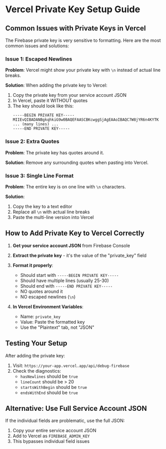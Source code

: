 # Vercel Private Key Setup Guide

## Common Issues with Private Keys in Vercel

The Firebase private key is very sensitive to formatting. Here are the most common issues and solutions:

### Issue 1: Escaped Newlines

**Problem**: Vercel might show your private key with `\n` instead of actual line breaks.

**Solution**: When adding the private key to Vercel:
1. Copy the private key from your service account JSON
2. In Vercel, paste it WITHOUT quotes
3. The key should look like this:
   ```
   -----BEGIN PRIVATE KEY-----
   MIIEvQIBADANBgkqhkiG9w0BAQEFAASCBKcwggSjAgEAAoIBAQC7W8jYR6n4KYTK
   ... (many lines) ...
   -----END PRIVATE KEY-----
   ```

### Issue 2: Extra Quotes

**Problem**: The private key has quotes around it.

**Solution**: Remove any surrounding quotes when pasting into Vercel.

### Issue 3: Single Line Format

**Problem**: The entire key is on one line with `\n` characters.

**Solution**: 
1. Copy the key to a text editor
2. Replace all `\n` with actual line breaks
3. Paste the multi-line version into Vercel

## How to Add Private Key to Vercel Correctly

1. **Get your service account JSON** from Firebase Console

2. **Extract the private key** - it's the value of the "private_key" field

3. **Format it properly**:
   - Should start with `-----BEGIN PRIVATE KEY-----`
   - Should have multiple lines (usually 25-30)
   - Should end with `-----END PRIVATE KEY-----`
   - NO quotes around it
   - NO escaped newlines (`\n`)

4. **In Vercel Environment Variables**:
   - Name: `private_key`
   - Value: Paste the formatted key
   - Use the "Plaintext" tab, not "JSON"

## Testing Your Setup

After adding the private key:

1. Visit: `https://your-app.vercel.app/api/debug-firebase`
2. Check the diagnostics:
   - `hasNewlines` should be `true`
   - `lineCount` should be > 20
   - `startsWithBegin` should be `true`
   - `endsWithEnd` should be `true`

## Alternative: Use Full Service Account JSON

If the individual fields are problematic, use the full JSON:

1. Copy your entire service account JSON
2. Add to Vercel as `FIREBASE_ADMIN_KEY`
3. This bypasses individual field issues